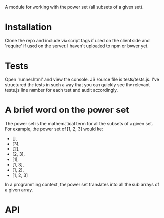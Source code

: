 A module for working with the power set (all subsets of a given set).

# Installation
Clone the repo and include via script tags if used on the client side and 'require' if used on the server. I haven't uploaded to npm or bower yet.

# Tests
Open 'runner.html' and view the console. JS source file is tests/tests.js.  I've structured the tests in such a way that you can quickly see the relevant tests.js line number for each test and audit accordingly.

# A brief word on the power set
The power set is the mathematical term for all the subsets of a given set. For example, the power set of [1, 2, 3] would be:
+ [],
+ [3],
+ [2],
+ [2, 3],
+ [1],
+ [1, 3],
+ [1, 2],
+ [1, 2, 3]

In a programming context, the power set translates into all the sub arrays of a given array.

# API 

